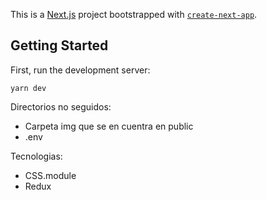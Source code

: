 This is a [Next.js](https://nextjs.org/) project bootstrapped with [`create-next-app`](https://github.com/vercel/next.js/tree/canary/packages/create-next-app).

## Getting Started

First, run the development server:

`yarn dev`

Directorios no seguidos:

-  Carpeta img que se en cuentra en public
-  .env

Tecnologias:

-  CSS.module
-  Redux

